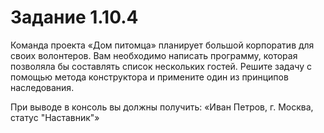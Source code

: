 # Задание 1.10.4
Команда проекта «Дом питомца» планирует большой корпоратив для своих волонтеров. Вам необходимо написать программу, которая позволяла бы составлять список нескольких гостей. Решите задачу с помощью метода конструктора и примените один из принципов наследования.

При выводе в консоль вы должны получить:  «Иван Петров, г. Москва, статус "Наставник"»
